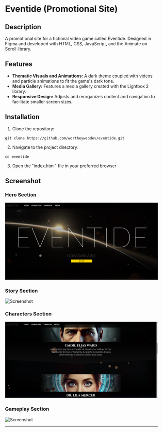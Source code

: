 # Eventide (Promotional Site)

## Description
A promotional site for a fictional video game called Eventide. Designed in Figma and developed with HTML, CSS, JavaScript, and the Animate on Scroll library.

## Features
- **Thematic Visuals and Animations:** A dark theme coupled with videos and particle animations to fit the game's dark tone.
- **Media Gallery:** Features a media gallery created with the Lightbox 2 library.  
- **Responsive Design:** Adjusts and reorganizes content and navigation to facilitate smaller screen sizes.

## Installation
1. Clone the repository:
~~~
git clone https://github.com/wortheywebdev/eventide.git
~~~
2. Navigate to the project directory:
~~~
cd eventide
~~~
3. Open the "index.html" file in your preferred browser

## Screenshot
### Hero Section
![Screenshot](https://github.com/WortheyWebDev/eventide/blob/main/screenshots/eventide-hero-1.png)

### Story Section
![Screenshot](https://github.com/WortheyWebDev/eventide/blob/main/screenshots/eventide-story-2.png)

### Characters Section
![Screenshot](https://github.com/WortheyWebDev/eventide/blob/main/screenshots/eventide-characters-3.png)

### Gameplay Section
![Screenshot](https://github.com/WortheyWebDev/eventide/blob/main/screenshots/eventide-features-4.png)

---
